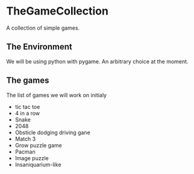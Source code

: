 # TheGameCollection
A collection of simple games.

## The Environment
We will be using python with pygame. An arbitrary choice at the moment.

## The games
The list of games we will work on initialy
- tic tac toe
- 4 in a row
- Snake
- 2048
- Obsticle dodging driving gane
- Match 3
- Grow puzzle game
- Pacman
- Image puzzle
- Insaniquarium-like
